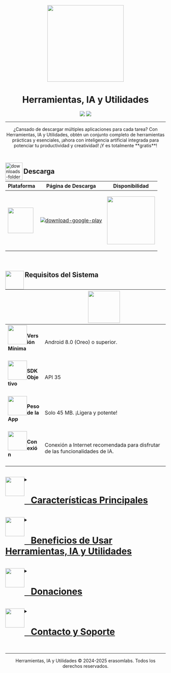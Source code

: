 <p align="center">
  <img height="240" src="https://play-lh.googleusercontent.com/Si1wYmbE96ljLcoZxEAYU1GQ6-fyuifiZzfVlsdNbT_rmu2fcMeI-nj0BrU7z4XjqgY=w480-h960-rw" width="240"/>
</p></p>
<h1 align="center">Herramientas, IA y Utilidades</h1>
<p align="center">
  <a href="#" target="_blank"><img src="https://img.shields.io/badge/Google_Play-414141?style=for-the-badge&logo=google-play&logoColor=white"/></a>
  <a href="#"><img src="https://img.shields.io/badge/Versión-9.8-8E44AD?style=for-the-badge"/></a>
</p>

---

<p align="center">
¿Cansado de descargar múltiples aplicaciones para cada tarea? Con Herramientas, IA y Utilidades, obtén un conjunto completo de herramientas prácticas y esenciales, ¡ahora con inteligencia artificial integrada para potenciar tu productividad y creatividad! ¡Y es totalmente **gratis**!
</p>

<br/>

<img align="left" alt="downloads-folder" height="54" src="https://img.icons8.com/3d-fluency/94/downloads-folder.png" width="54"/><h2>Descarga</h2>
<div align="center">
<table>
<thead>
<tr>
<th>Plataforma</th>
<th>Página de Descarga</th>
<th>Disponibilidad</th>
</tr>
</thead>
<tbody>
<tr>
<td rowspan="1"><img src="https://upload.wikimedia.org/wikipedia/commons/d/d7/Android_robot.svg" style="width: 80px;"/></td>
<td><p><a href="#" target="_blank"><img alt="download-google-play" src="https://img.shields.io/badge/Descargar_para_Android-Google_Play-3498DB?style=for-the-badge&logo=android"/></a></p></td>
<td rowspan="1"><p><a href="#" target="_blank"><img src="https://img.shields.io/badge/Próximamente-white?style=for-the-badge&logo=Google-Play&logoColor=414141" style="width: 150px;"/></a></p></td>
</tr>
</tbody>
</table>
</div>

<br/>

<h2><img align="left" height="58" src="https://img.icons8.com/fluency/48/system-information.png" width="58"/>Requisitos del Sistema</h2>
<div align="center">
<table>
<thead>
<tr>
<th></th>
<th><img src="https://upload.wikimedia.org/wikipedia/commons/d/d7/Android_robot.svg" style="width: 100px;"/></th>
</tr>
</thead>
<tbody>
<tr>
<td><img height="60" src="https://img.icons8.com/fluency/96/android-os.png" style="float: left;" width="60"/><h4>Versión Mínima<h4></h4></h4></td>
<td>Android 8.0 (Oreo) o superior.</td>
</tr>
<tr>
<td><img height="60" src="https://img.icons8.com/fluency/96/processor.png" style="float: left;" width="60"/><h4>SDK Objetivo<h4></h4></h4></td>
<td>API 35</td>
</tr>
<tr>
<td><img height="60" src="https://img.icons8.com/fluency/96/database.png" style="float: left;" width="60"/><h4>Peso de la App<h4></h4></h4></td>
<td>Solo 45 MB. ¡Ligera y potente!</td>
</tr>
<tr>
<td><img height="60" src="https://img.icons8.com/fluency/96/wifi.png" style="float: left;" width="60"/><h4>Conexión<h4></h4></h4></td>
<td>Conexión a Internet recomendada para disfrutar de las funcionalidades de IA.</td>
</tr>
</tbody>
</table>
</div>

<br/>

<details>
<summary><a href="#"><img height="60" src="https://img.icons8.com/fluency/96/settings.png" style="float: left;" width="60"/><h1><a href="#">   Características Principales</a></h1></a></summary>

> [!TIP]
> Simplifica tu vida diaria con la navaja suiza de herramientas definitiva, ahora potenciada con Inteligencia Artificial. ¡Y recuerda, es **gratis**!

### Nuevas Funciones Destacadas con IA
* **🤖 Chatbot Inteligente:** Resuelve tus dudas, obtén información al instante y chatea de forma interactiva con nuestra IA conversacional. Tu asistente personal siempre disponible.
* **🎨 Generador de Imágenes IA:** ¡Desata tu creatividad! Transforma texto en imágenes sorprendentes con solo una descripción. Crea gráficos únicos para tus proyectos, redes sociales o simplemente por diversión.
> [!NOTE]
> Las funciones de IA son impulsadas por modelos de Google y Gemini.

### Herramientas Esenciales que Ya Conoces
* **📝 Bloc de Notas Inteligente:** Anota rápidamente tus ideas, recordatorios importantes y listas de tareas.
* **🖌️ Bloc de Dibujos Creativo:** ¡Expresa tu arte! Dibuja, garabatea y esquematiza tus ideas.
* **🧮 Calculadora Avanzada:** Realiza desde operaciones básicas hasta cálculos complejos.
* **🔄 Convertidor de Unidades Universal:** Convierte fácilmente longitud, peso, volumen, temperatura y más.
* **🗺️ Mapas Interactivos:** Encuentra direcciones, explora lugares y navega con nuestra función de mapas.
* **🇶 Lector de Códigos QR Rápido:** Escanea códigos QR al instante en cualquier lugar.

</details>

<br/>

<details>
<summary><a href="#"><img height="60" src="https://img.icons8.com/fluency/96/trophy.png" style="float: left;" width="60"/><h1><a href="#">   Beneficios de Usar Herramientas, IA y Utilidades</a></h1></a></summary>

* **🚀 Potencia de la IA al alcance de tu mano:** Funcionalidades de inteligencia artificial que te ahorran tiempo y esfuerzo.
* **📦 Todo en un solo lugar:** Ahorra la molestia de instalar múltiples aplicaciones individuales.
* **💾 Optimización del espacio:** Libera valioso almacenamiento en tu dispositivo al consolidar tus herramientas.
* **✨ Interfaz intuitiva:** Diseñada para ser extremadamente fácil de usar y navegar, apta para todos los usuarios.
* **🔓 Sin complicaciones:** No requiere registro, suscripciones ni permisos innecesarios para la mayoría de las funciones.
* **🔄 Actualizaciones constantes:** Mejoras continuas y nuevas herramientas se añaden regularmente.
* **🆓 ¡Completamente Gratuita!** Disfruta de todas estas potentes herramientas sin costo alguno.

</details>

<br/>

<details>
<summary><a href="#"><img height="60" src="https://img.icons8.com/fluency/96/handshake.png" style="float: left;" width="60"/><h1><a href="#">   Donaciones</a></h1></a></summary>
<p>Si encuentras útil nuestra aplicación y deseas apoyar nuestro trabajo para seguir mejorándola y añadiendo nuevas funcionalidades, puedes hacer una donación a través de PayPal.</p>
<br/>
<p align="center">
<a href="https://www.paypal.com/ncp/payment/YJ8K9WW7T69UJ" target="_blank">
<img src="https://www.paypalobjects.com/en_US/i/btn/btn_donateCC_LG.gif" border="0" name="submit" title="PayPal - The safer, easier way to pay online!" alt="Donate with PayPal button"/>
</a>
</p>
<p>¡Tu apoyo es muy valioso!</p>
</details>

<br/>

<details>
<summary><a href="#"><img height="60" src="https://img.icons8.com/fluency/96/new-message.png" style="float: left;" width="60"/><h1><a href="#">   Contacto y Soporte</a></h1></a></summary>
<p>¿Tienes alguna sugerencia, pregunta o necesitas ayuda? ¡Nos encantaría escucharte!</p>
<p>Visita nuestro centro de contacto para encontrar todas nuestras redes sociales y formas de comunicarte con el equipo de desarrollo.</p>
<br/>
<p align="center">
<a href="https://linktr.ee/erasomlabs" target="_blank">
<img src="https://img.shields.io/badge/Contacta%20con%20nosotros-%40erasomlabs-3498DB?style=for-the-badge&logo=linktree&logoColor=white" alt="Contacto erasomlabs"/>
</a>
</p>
</details>
<br/>

---
<center>
<p>Herramientas, IA y Utilidades © 2024-2025 erasomlabs. Todos los derechos reservados.</p>
</center>
